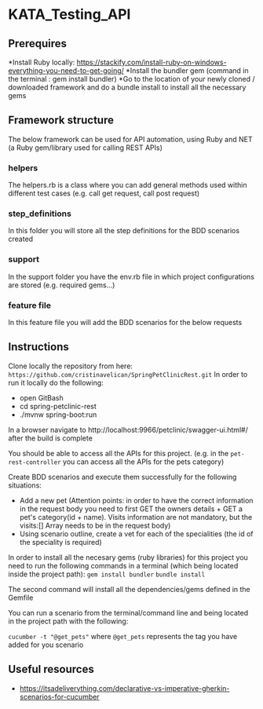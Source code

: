 # KATA\_Testing\_API

## Prerequires

*Install Ruby locally: https://stackify.com/install-ruby-on-windows-everything-you-need-to-get-going/
*Install the bundler gem (command in the terminal : gem install bundler)
*Go to the location of your newly cloned / downloaded framework and do a bundle install to install all the necessary gems

## Framework structure

The below framework can be used for API automation, using Ruby and NET (a Ruby gem/library used for calling REST APIs)

### helpers

The helpers.rb is a class where you can add general methods used within different test cases (e.g. call get request, call post request)

### step\_definitions

In this folder you will store all the step definitions for the BDD scenarios created

### support

In the support folder you have the env.rb file in which project configurations are stored (e.g. required gems...)

### feature file

In this feature file you will add the BDD scenarios for the below requests

## Instructions

Clone locally the repository from here:
`https://github.com/cristinavelican/SpringPetClinicRest.git`
In order to run it locally do the following:

* open GitBash
* cd spring-petclinic-rest
* ./mvnw spring-boot:run

In a browser navigate to http://localhost:9966/petclinic/swagger-ui.html#/ after the build is complete

You should be able to access all the APIs for this project. (e.g. in the `pet-rest-controller` you can access all the APIs for the pets category)

Create BDD scenarios and execute them successfully for the following situations:

* Add a new pet (Attention points: in order to have the correct information in the request body you need to first GET the owners details + GET a pet's category(id + name). Visits information are not mandatory, but the visits:[] Array needs to be in the request body)
* Using scenario outline, create a vet for each of the specialities (the id of the speciality is required)

In order to install all the necesary gems (ruby libraries) for this project you need to run the following commands in a terminal (which being located inside the project path):
`gem install bundler`
`bundle install`

The second command will install all the dependencies/gems defined in the Gemfile

You can run a scenario from the terminal/command line and being located in the project path with the following:

`cucumber -t "@get_pets"`
where `@get_pets` represents the tag you have added for you scenario

## Useful resources

* https://itsadeliverything.com/declarative-vs-imperative-gherkin-scenarios-for-cucumber
